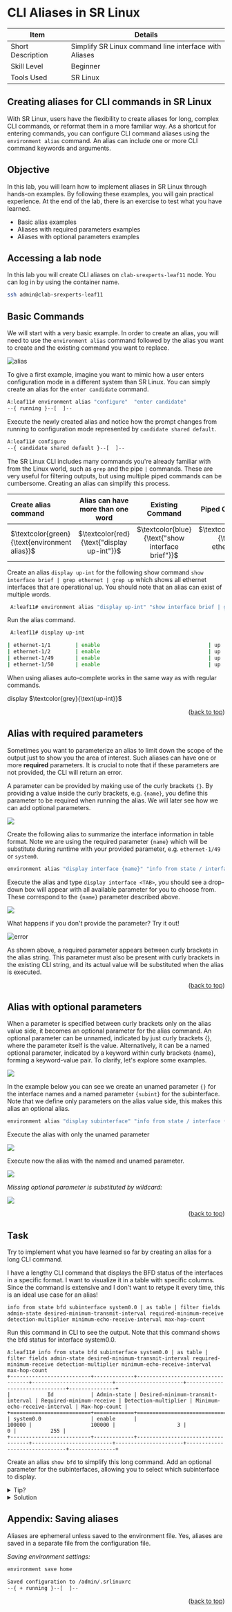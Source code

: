 # CLI Aliases in SR Linux

| Item              | Details                                               |
| ----------------- | ----------------------------------------------------- |
| Short Description | Simplify SR Linux command line interface with Aliases |
| Skill Level       | Beginner                                              |
| Tools Used        | SR Linux                                              |

## Creating aliases for CLI commands in SR Linux

With SR Linux, users have the flexibility to create aliases for long, complex CLI commands, or reformat them in a more familiar way. As a shortcut for entering commands, you can configure CLI command aliases using the `environment alias` command. An alias can include one or more CLI command keywords and arguments.

## Objective

In this lab, you will learn how to implement aliases in SR Linux through hands-on examples. By following these examples, you will gain practical experience. At the end of the lab, there is an exercise to test what you have learned.

* Basic alias examples
* Aliases with required parameters examples
* Aliases with optional parameters examples

## Accessing a lab node

In this lab you will create CLI aliases on `clab-srexperts-leaf11` node. You can log in by using the container name.

```bash
ssh admin@clab-srexperts-leaf11
```

<!-- GETTING STARTED -->
## Basic Commands

We will start with a very basic example. In order to create an alias, you will need to use the `environment alias` command followed by the alias you want to create and the existing command you want to replace.

 ![alias](./img/srl-alias.JPG)

To give a first example, imagine you want to mimic how a user enters configuration mode in a different system than SR Linux. You can simply create an alias for the `enter candidate` command.

  ```sh
  A:leaf11# environment alias "configure"  "enter candidate"
  --{ running }--[  ]--
  ```

Execute the newly created alias and notice how the prompt changes from running to configuration mode represented by `candidate shared default`.

  ```sh
  A:leaf11# configure
  --{ candidate shared default }--[  ]--
  ```

The SR Linux CLI includes many commands you're already familiar with from the Linux world, such as `grep` and the pipe `|` commands. These are very useful for filtering outputs, but using multiple piped commands can be cumbersome. Creating an alias can simplify this process.

| Create alias command                            |      Alias can have more than one word       |                  Existing Command                   |                                               Piped Commands |
| :---------------------------------------------- | :------------------------------------------: | :-------------------------------------------------: | -----------------------------------------------------------: |
| $`\textcolor{green}{\text{environment alias}}`$ | $`\textcolor{red}{\text{"display up-int"}}`$ | $`\textcolor{blue}{\text{"show interface brief"}}`$ | $`\textcolor{purple}{\text{"\| grep ethernet \| grep up"}}`$ |

Create an alias `display up-int` for the following show command `show interface brief | grep ethernet | grep up` which shows all ethernet interfaces that are operational up. You should note that an alias can exist of multiple words.

  ```sh
   A:leaf11# environment alias "display up-int" "show interface brief | grep ethernet | grep up"
  ```

Run the alias command.

  ```sh
   A:leaf11# display up-int

| ethernet-1/1        | enable                                   | up                                       | 25G 
| ethernet-1/2        | enable                                   | up                                       | 25G 
| ethernet-1/49       | enable                                   | up                                       | 100G
| ethernet-1/50       | enable                                   | up                                       | 100G  

  ```

When using aliases auto-complete works in the same way as with regular commands.

display $`\textcolor{grey}{\text{up-int}}`$

<p align="right">(<a href="#table-of-content">back to top</a>)</p>

## Alias with required parameters

Sometimes you want to parameterize an alias to limit down the scope of the output just to show you the area of interest. Such aliases can have one or more **required** parameters. It is crucial to note that if these parameters are not provided, the CLI will return an error.

A parameter can be provided by making use of the curly brackets `{}`. By providing a value inside the curly brackets, e.g. `{name}`, you define this parameter to be required when running the alias. We will later see how we can add optional parameters.

 ![](./img/alias-required-param.JPG)

Create the following alias to summarize the interface information in table format. Note we are using the required parameter `{name}` which will be substitute during runtime with your provided parameter, e.g. `ethernet-1/49` or `system0`.

  ```sh
environment alias "display interface {name}" "info from state / interface {name} | as table "
  ```

Execute the alias and type `display interface <TAB>`, you should see a drop-down box will appear with all available parameter for you to choose from. These correspond to the `{name}` parameter described above.

![](./img/alias-required-param-exec.JPG)

What happens if you don't provide the parameter? Try it out!

![error](./img/alias-required-param-exec-error.JPG)

As shown above, a required parameter appears between curly brackets in the alias string. This parameter must also be present with curly brackets in the existing CLI string, and its actual value will be substituted  when the alias is executed.

<p align="right">(<a href="#table-of-content">back to top</a>)</p>

## Alias with optional parameters

When a parameter is specified between curly brackets only on the alias value side, it becomes an optional parameter for the alias command. An optional parameter can be unnamed, indicated by just curly brackets {}, where the parameter itself is the value. Alternatively, it can be a named optional parameter, indicated by a keyword within curly brackets {name}, forming a keyword-value pair. To clarify, let's explore some examples.

![](./img/alias-optional-param.JPG)

In the example below you can see we create an unamed parameter `{}` for the interface names and a named parameter `{subint}` for the subinterface. Note that we define only parameters on the alias value side, this makes this alias an optional alias.

  ```sh
environment alias "display subinterface" "info from state / interface {} subinterface {subint} | as table"
  ```

Execute the alias with only the unamed parameter

![](./img/alias-unnamed-optional-param1.JPG)

Execute now the alias with the named and unamed parameter.

![](./img/alias-named-optional-param1.JPG)

_Missing optional parameter is substituted by wildcard:_

![](./img/alias-no-param.JPG)

<p align="right">(<a href="#table-of-content">back to top</a>)</p>

## Task

Try to implement what you have learned so far by creating an alias for a long CLI command.

I have a lengthy CLI command that displays the BFD status of the interfaces in a specific format. I want to visualize it in a table with specific columns. Since the command is extensive and I don't want to retype it every time, this is an ideal use case for an alias!

```
info from state bfd subinterface system0.0 | as table | filter fields admin-state desired-minimum-transmit-interval required-minimum-receive detection-multiplier minimum-echo-receive-interval max-hop-count
```

Run this command in CLI to see the output. Note that this command shows the bfd status for interface system0.0.

```
A:leaf11# info from state bfd subinterface system0.0 | as table | filter fields admin-state desired-minimum-transmit-interval required-minimum-receive detection-multiplier minimum-echo-receive-interval max-hop-count
+--------------------------+-------------+-----------------------------------+--------------------------+----------------------+-------------------------------+---------------+
|            Id            | Admin-state | Desired-minimum-transmit-interval | Required-minimum-receive | Detection-multiplier | Minimum-echo-receive-interval | Max-hop-count |
+==========================+=============+===================================+==========================+======================+===============================+===============+
| system0.0                | enable      |                            100000 |                   100000 |                    3 |                             0 |           255 |
+--------------------------+-------------+-----------------------------------+--------------------------+----------------------+-------------------------------+---------------+
```

Create an alias `show bfd` to simplify this long command. Add an optional parameter for the subinterfaces, allowing you to select which subinterface to display.

<details>
<summary>Tip?</summary>
You need to parameterize the subinterface, in this example it's system0.0. Try to add `{}` in the correct location in the long command when creating the alias
</details>

<details>
<summary>Solution</summary>

```python
A:leaf11# environment alias "show bfd" "info from state bfd subinterface {} | as table | filter fields admin-state desired-minimum-transmit-interval required-minimum-receive detection-multiplier mi
nimum-echo-receive-interval max-hop-count"

--{ running }--[  ]--
A:leaf11# show bfd system0.0
+--------------------------+-------------+-----------------------------------+--------------------------+----------------------+-------------------------------+---------------+
|            Id            | Admin-state | Desired-minimum-transmit-interval | Required-minimum-receive | Detection-multiplier | Minimum-echo-receive-interval | Max-hop-count |
+==========================+=============+===================================+==========================+======================+===============================+===============+
| system0.0                | enable      |                            100000 |                   100000 |                    3 |                             0 |           255 |
+--------------------------+-------------+-----------------------------------+--------------------------+----------------------+-------------------------------+---------------+


```

</details>

<!-- Load and Save Env -->
## Appendix: Saving aliases

Aliases are ephemeral unless saved to the environment file. Yes, aliases are saved in a separate file from the configuration file.

_Saving environment settings:_

  ```sh
environment save home

Saved configuration to /admin/.srlinuxrc
--{ + running }--[  ]--
  ```

<p align="right">(<a href="#table-of-content">back to top</a>)</p>
